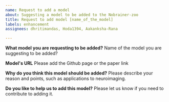 ```yaml
---
name: Request to add a model
about: Suggesting a model to be added to the Nobrainer-zoo
title: Request to add model [name_of_the_model]
labels: enhancement
assignees: dhritimandas, Hoda1394, Aakanksha-Rana

---
```


**What model you are requesting to be added?**
Name of the model you are suggesting to be added?

**Model's URL**
Please add the Github page or the paper link

**Why do you think this model should be added?**
Please describe your reason and points, such as applications to neuroimaging.

**Do you like to help us to add this model?**
Please let us know if you need to contribute to adding it.
